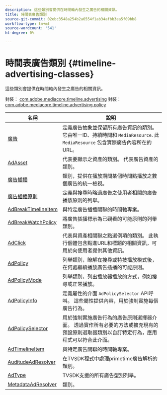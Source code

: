 ```yaml
---
description: 這些類別會提供在時間軸內發生之廣告的相關資訊。
title: 時間表廣告類別
source-git-commit: 02ebc3548a254b2a6554f1ab34afbb3ea5f09bb8
workflow-type: tm+mt
source-wordcount: '541'
ht-degree: 0%

---
```


# 時間表廣告類別 {#timeline-advertising-classes}

這些類別會提供在時間軸內發生之廣告的相關資訊。

封裝： [com.adobe.mediacore.timeline.advertising](https://help.adobe.com/en_US/primetime/api/psdk/asdoc-dhls_1.4/com/adobe/mediacore/timeline/advertising/package-detail.html)
封裝： [com.adobe.mediacore.timeline.advertising.policy](https://help.adobe.com/en_US/primetime/api/psdk/asdoc-dhls_1.4/com/adobe/mediacore/timeline/advertising/policy/package-detail.html)

| 名稱 | 說明 |
|---|---|
| [廣告](https://help.adobe.com/en_US/primetime/api/psdk/asdoc-dhls_1.4/com/adobe/mediacore/timeline/advertising/Ad.html) | 定義廣告抽象並保留所有廣告資訊的類別。 它由唯一ID、持續時間和 `MediaResource`. 此 `MediaResource` 包含實際廣告內容所在的URL。 |
| [AdAsset](https://help.adobe.com/en_US/primetime/api/psdk/asdoc-dhls_1.4/com/adobe/mediacore/timeline/advertising/AdAsset.html) | 代表要顯示之資產的類別。 代表廣告資產的類別。 |
| [廣告插播](https://help.adobe.com/en_US/primetime/api/psdk/asdoc-dhls_1.4/com/adobe/mediacore/timeline/advertising/AdBreak.html) | 類別，提供在播放期間某個時間點播放之數個廣告的統一檢視。 |
| [廣告插播原則](https://help.adobe.com/en_US/primetime/api/psdk/asdoc-dhls_1.4/com/adobe/mediacore/timeline/advertising/policy/AdBreakPolicy.html) | 定義與搜尋時略過廣告之使用者相關的廣告播放原則的列舉。 |
| [AdBreakTimelineItem](https://help.adobe.com/en_US/primetime/api/psdk/asdoc-dhls_1.4/com/adobe/mediacore/timeline/advertising/AdBreakTimelineItem.html) | 與特定廣告插播關聯的時間軸專案。 |
| [AdBreakWatchPolicy](https://help.adobe.com/en_US/primetime/api/psdk/asdoc-dhls_1.4/com/adobe/mediacore/timeline/advertising/policy/AdBreakWatchedPolicy.html) | 將廣告插播標示為已觀看的可能原則的列舉類別。 |
| [AdClick](https://help.adobe.com/en_US/primetime/api/psdk/asdoc-dhls_1.4/com/adobe/mediacore/timeline/advertising/AdClick.html) | 代表與資產相關聯之點選例項的類別。 此執行個體包含點進URL和標題的相關資訊，可用於向使用者提供其他資訊。 |
| [AdPolicy](https://help.adobe.com/en_US/primetime/api/psdk/asdoc-dhls_1.4/com/adobe/mediacore/timeline/advertising/policy/AdPolicy.html) | 列舉類別，瞭解在搜尋或特技播放模式後，在何處繼續播放廣告插播的可能原則。 |
| [AdPolicyMode](https://help.adobe.com/en_US/primetime/api/psdk/asdoc-dhls_1.4/com/adobe/mediacore/timeline/advertising/policy/AdPolicyMode.html) | 列舉類別，列出播放器播放的方式，例如搜尋或正常播放。 |
| [AdPolicyInfo](https://help.adobe.com/en_US/primetime/api/psdk/asdoc-dhls_1.4/com/adobe/mediacore/timeline/advertising/policy/AdPolicySelector.html) | 定義屬性的介面 `AdPolicySelector` API呼叫。 這些屬性提供內容，用於強制實施每個廣告行為。 |
| [AdPolicySelector](https://help.adobe.com/en_US/primetime/api/psdk/asdoc-dhls_1.4/com/adobe/mediacore/timeline/advertising/policy/AdPolicySelector.html) | 用於強制實施廣告行為的廣告原則選擇器介面。 透過實作所有必要的方法或擴充現有的預設原則選取器類別以自訂特定行為，應用程式可以符合此介面。 |
| [AdTimelineItem](https://help.adobe.com/en_US/primetime/api/psdk/asdoc-dhls_1.4/com/adobe/mediacore/timeline/advertising/AdTimelineItem.html) | 與特定廣告關聯的時間軸專案。 |
| [AuditudeAdResolver](https://help.adobe.com/en_US/primetime/api/psdk/asdoc-dhls_1.4/com/adobe/mediacore/timeline/advertising/AuditudeAdResolver.html) | 在TVSDK程式中處理primetime廣告解析的類別。 |
| [AdType](https://help.adobe.com/en_US/primetime/api/psdk/asdoc-dhls_1.4/com/adobe/mediacore/timeline/advertising/AdType.html) | TVSDK支援的所有廣告型別列舉。 |
| [MetadataAdResolver](https://help.adobe.com/en_US/primetime/api/psdk/asdoc-dhls_1.4/com/adobe/mediacore/timeline/advertising/MetadataAdResolver.html) | 類別。 |
